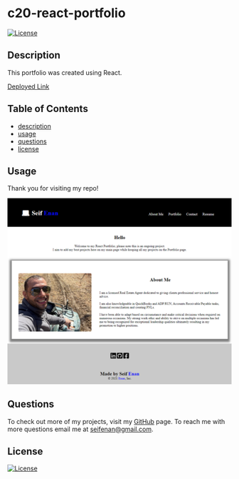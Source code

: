 
  # c20-react-portfolio  
  [![License](https://img.shields.io/badge/License-MIT-blue.svg)](https://opensource.org/licenses/mit/)

  ## Description  
  This portfolio was created using React.

  [Deployed Link](https://seifenan.github.io/c20-react-portfolio/)

  ## Table of Contents 
  * [description](#description)
  * [usage](#usage)
  * [questions](#questions)
  * [license](#license)
  

  ## Usage 
  Thank you for visiting my repo!

  <img src="src/assets/screenshot.png"/>
  
  ## Questions
  To check out more of my projects, visit my [GitHub](https://github.com/seifenan) page.
  To reach me with more questions email me at seifenan@gmail.com. 


  ## License
  [![License](https://img.shields.io/badge/License-MIT-blue.svg)](https://opensource.org/licenses/mit/)
